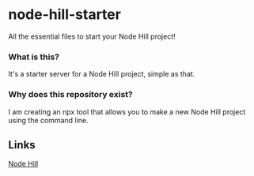 # node-hill-starter
All the essential files to start your Node Hill project!

### What is this?
It's a starter server for a Node Hill project, simple as that.

### Why does this repository exist?
I am creating an npx tool that allows you to make a new Node Hill project using the command line.

## Links
[Node Hill](https://gitlab.com/brickhill/open-source/node-hill)
